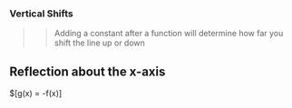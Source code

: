 ### Vertical Shifts

>> Adding a constant after a function will determine how far you shift the line up or down

## Reflection about the x-axis
$[g(x) = -f(x)]

